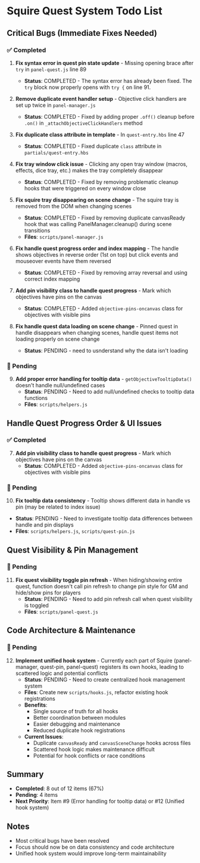 # Squire Quest System Todo List

## Critical Bugs (Immediate Fixes Needed)

### ✅ Completed
1. **Fix syntax error in quest pin state update** - Missing opening brace after `try` in `panel-quest.js` line 89
   - **Status**: COMPLETED - The syntax error has already been fixed. The `try` block now properly opens with `try {` on line 91.

2. **Remove duplicate event handler setup** - Objective click handlers are set up twice in `panel-manager.js`
   - **Status**: COMPLETED - Fixed by adding proper `.off()` cleanup before `.on()` in `_attachObjectiveClickHandlers` method

3. **Fix duplicate class attribute in template** - In `quest-entry.hbs` line 47
   - **Status**: COMPLETED - Fixed duplicate `class` attribute in `partials/quest-entry.hbs`

4. **Fix tray window click issue** - Clicking any open tray window (macros, effects, dice tray, etc.) makes the tray completely disappear
   - **Status**: COMPLETED - Fixed by removing problematic cleanup hooks that were triggered on every window close

5. **Fix squire tray disappearing on scene change** - The squire tray is removed from the DOM when changing scenes
   - **Status**: COMPLETED - Fixed by removing duplicate canvasReady hook that was calling PanelManager.cleanup() during scene transitions
   - **Files**: `scripts/panel-manager.js`

6. **Fix handle quest progress order and index mapping** - The handle shows objectives in reverse order (1st on top) but click events and mouseover events have them reversed
   - **Status**: COMPLETED - Fixed by removing array reversal and using correct index mapping

7. **Add pin visibility class to handle quest progress** - Mark which objectives have pins on the canvas
   - **Status**: COMPLETED - Added `objective-pins-oncanvas` class for objectives with visible pins

8. **Fix handle quest data loading on scene change** - Pinned quest in handle disappears when changing scenes, handle quest items not loading properly on scene change
   - **Status**: PENDING - need to usnderstand why the data isn't loading

### 🔄 Pending
9. **Add proper error handling for tooltip data** - `getObjectiveTooltipData()` doesn't handle null/undefined cases
   - **Status**: PENDING - Need to add null/undefined checks to tooltip data functions
   - **Files**: `scripts/helpers.js`

## Handle Quest Progress Order & UI Issues

### ✅ Completed
7. **Add pin visibility class to handle quest progress** - Mark which objectives have pins on the canvas
   - **Status**: COMPLETED - Added `objective-pins-oncanvas` class for objectives with visible pins

### 🔄 Pending
10. **Fix tooltip data consistency** - Tooltip shows different data in handle vs pin (may be related to index issue)
   - **Status**: PENDING - Need to investigate tooltip data differences between handle and pin displays
   - **Files**: `scripts/helpers.js`, `scripts/quest-pin.js`

## Quest Visibility & Pin Management

### 🔄 Pending
11. **Fix quest visibility toggle pin refresh** - When hiding/showing entire quest, function doesn't call pin refresh to change pin style for GM and hide/show pins for players
    - **Status**: PENDING - Need to add pin refresh call when quest visibility is toggled
    - **Files**: `scripts/panel-quest.js`

## Code Architecture & Maintenance

### 🔄 Pending
12. **Implement unified hook system** - Currently each part of Squire (panel-manager, quest-pin, panel-quest) registers its own hooks, leading to scattered logic and potential conflicts
    - **Status**: PENDING - Need to create centralized hook management system
    - **Files**: Create new `scripts/hooks.js`, refactor existing hook registrations
    - **Benefits**: 
      - Single source of truth for all hooks
      - Better coordination between modules
      - Easier debugging and maintenance
      - Reduced duplicate hook registrations
    - **Current Issues**:
      - Duplicate `canvasReady` and `canvasSceneChange` hooks across files
      - Scattered hook logic makes maintenance difficult
      - Potential for hook conflicts or race conditions

## Summary
- **Completed**: 8 out of 12 items (67%)
- **Pending**: 4 items
- **Next Priority**: Item #9 (Error handling for tooltip data) or #12 (Unified hook system)

## Notes
- Most critical bugs have been resolved
- Focus should now be on data consistency and code architecture
- Unified hook system would improve long-term maintainability
